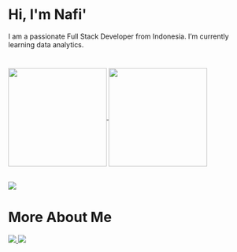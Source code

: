 # Hi, I'm Nafi'
<p>I am a passionate Full Stack Developer from Indonesia. I’m currently learning data analytics.</p>

# 
<a href="https://github.com/haynafi/github-readme-stats">
  <img height=200 align="center" src="https://github-readme-stats.vercel.app/api?username=haynafi&show_icons=true&bg_color=00000000" />
</a>
<a href="https://github.com/haynafi/convoychat">
  <img height=200 align="center" src="https://github-readme-stats.vercel.app/api/top-langs?username=haynafi&layout=compact&langs_count=8&card_width=320" />
</a></br></br>

![](https://komarev.com/ghpvc/?username=haynafi&abbreviated=true&style=for-the-badge)

# More About Me

<a href="https://www.linkedin.com/in/khansha-nafi-984308148/">
  <img src="https://img.shields.io/badge/linkedin-%230077B5.svg?style=for-the-badge&logo=linkedin&logoColor=white" />
</a>
<a href="mailto:nkhansha13@gmail.com">
  <img src="https://img.shields.io/badge/Gmail-D14836?style=for-the-badge&logo=gmail&logoColor=white" />
</a>


<!-- **Align left:**
<p align="left" width="100%">
    <img width="33%" src="https://i.sstatic.net/RJj4x.png">
</p>

**Align center:**
<p align="center" width="100%">
    <img width="33%" src="https://i.sstatic.net/RJj4x.png">
</p>

**Align right:**
<p align="right" width="100%">
    <img width="33%" src="https://i.sstatic.net/RJj4x.png">
</p> -->
